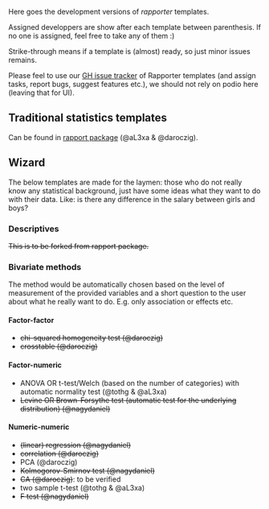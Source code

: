Here goes the development versions of *rapporter* templates.

Assigned developpers are show after each template between parenthesis. If no one is assigned, feel free to take any of them :)

Strike-through means if a template is (almost) ready, so just minor issues remains.

Please feel to use our [GH issue tracker](https://github.com/daroczig/rapporter.templates/issues) of Rapporter templates (and assign tasks, report bugs, suggest features etc.), we should not rely on podio here (leaving that for UI).

## Traditional statistics templates

Can be found in [rapport package](https://github.com/Rapporter/rapport) (@aL3xa & @daroczig).

## Wizard

The below templates are made for the laymen: those who do not really know any statistical background, just have some ideas what they want to do with their data. Like: is there any difference in the salary between girls and boys?

### Descriptives

~~This is to be forked from rapport package.~~

### Bivariate methods

The method would be automatically chosen based on the level of measurement of the provided variables and a short question to the user about what he really want to do. E.g. only association or effects etc.

#### Factor-factor

  * ~~chi-squared homogeneity test (@daroczig)~~
  * ~~crosstable (@daroczig)~~

#### Factor-numeric

  * ANOVA OR t-test/Welch (based on the number of categories) with automatic normality test (@tothg & @aL3xa)
  * ~~Levine OR Brown-Forsythe test (automatic test for the underlying distribution) (@nagydaniel)~~

#### Numeric-numeric

  * ~~(linear) regression (@nagydaniel)~~
  * ~~correlation (@daroczig)~~
  * PCA (@daroczig)
  * ~~Kolmogorov-Smirnov test (@nagydaniel)~~
  * ~~CA (@daroczig)~~: to be verified
  * two sample t-test (@tothg & @aL3xa)
  * ~~F test (@nagydaniel)~~
